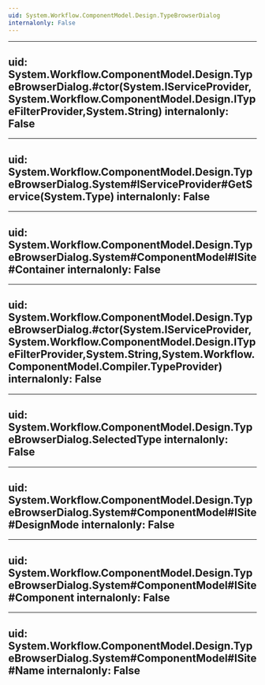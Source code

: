 ```yaml
---
uid: System.Workflow.ComponentModel.Design.TypeBrowserDialog
internalonly: False
---
```


---
uid: System.Workflow.ComponentModel.Design.TypeBrowserDialog.#ctor(System.IServiceProvider,System.Workflow.ComponentModel.Design.ITypeFilterProvider,System.String)
internalonly: False
---

---
uid: System.Workflow.ComponentModel.Design.TypeBrowserDialog.System#IServiceProvider#GetService(System.Type)
internalonly: False
---

---
uid: System.Workflow.ComponentModel.Design.TypeBrowserDialog.System#ComponentModel#ISite#Container
internalonly: False
---

---
uid: System.Workflow.ComponentModel.Design.TypeBrowserDialog.#ctor(System.IServiceProvider,System.Workflow.ComponentModel.Design.ITypeFilterProvider,System.String,System.Workflow.ComponentModel.Compiler.TypeProvider)
internalonly: False
---

---
uid: System.Workflow.ComponentModel.Design.TypeBrowserDialog.SelectedType
internalonly: False
---

---
uid: System.Workflow.ComponentModel.Design.TypeBrowserDialog.System#ComponentModel#ISite#DesignMode
internalonly: False
---

---
uid: System.Workflow.ComponentModel.Design.TypeBrowserDialog.System#ComponentModel#ISite#Component
internalonly: False
---

---
uid: System.Workflow.ComponentModel.Design.TypeBrowserDialog.System#ComponentModel#ISite#Name
internalonly: False
---
